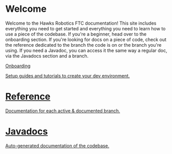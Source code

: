 # Welcome
Welcome to the Hawks Robotics FTC documentation! This site includes everything you need to get started and everything you need to learn how to use a piece of the codebase. If you're a beginner, head over to the onboarding section. If you're looking for docs on a piece of code, check out the reference dedicated to the branch the code is on or the branch you're using. If you need a Javadoc, you can access it the same way a regular doc, via the Javadocs section and a branch.
<div class="cards">
    <a class="btn card" href="./onboarding">
        <h class="card-title"1>Onboarding</h1>
        <p class="card-desc">Setup guides and tutorials to create your dev environment.</p>
    </a>
    <a class="btn card" href="./reference">
        <h1 class="card-title">Reference</h1>
        <p class="card-desc">Documentation for each active & documented branch.</p>
    </a>
    <a class="btn card" href="./javadocs">
        <h1 class="card-title">Javadocs</h1>
        <p class="card-desc">Auto-generated documentation of the codebase.</p>
    </a>
</div>